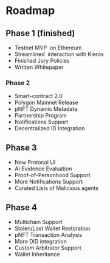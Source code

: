# Roadmap

## Phase 1 (finished)

* Testnet MVP  on Ethereum&#x20;
* Streamlined  interaction with Kleros&#x20;
* Finished Jury Policies&#x20;
* Written Whitepaper

### Phase 2

* Smart-contract 2.0&#x20;
* Polygon Mainnet Release
* pNFT Dynamic Metadata&#x20;
* Partnership Program&#x20;
* Notifications Support
* Decentralized ID Integration&#x20;

## Phase 3

* New Protocol UI&#x20;
* AI Evidence Evaluation&#x20;
* Proof-of-Personhood Support&#x20;
* More Notifications Support&#x20;
* Curated Lists of Malicious agents

## Phase 4

* Multichain Support&#x20;
* Stolen/Lost Wallet Restoration&#x20;
* pNFT Transaction Analysis
* More DID integration&#x20;
* Custom Arbitrator Support&#x20;
* Wallet Inheritance



